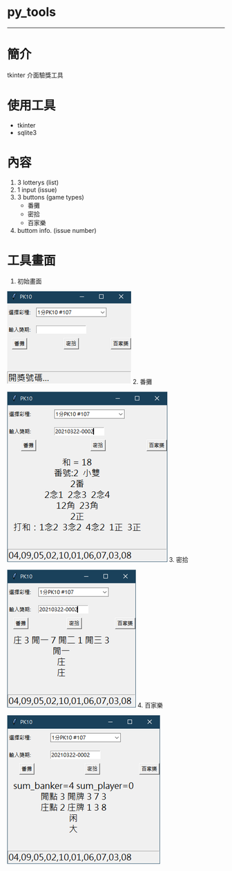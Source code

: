 # py_tools

----
# 簡介
tkinter 介面驗獎工具
# 使用工具
+ tkinter
+ sqlite3
# 內容
1. 3 lotterys (list)
2. 1 input (issue)
3. 3 buttons (game types)
   + 番攤
   + 密拾
   + 百家樂
4. buttom info. (issue number)
# 工具畫面
1. 初始畫面

![初始畫面](./images/init.png)
2. 番攤

![番攤](./images/fantan.png)
3. 密拾

![密拾](./images/mishi.png)
4. 百家樂

![百家樂](./images/bjl.png)

